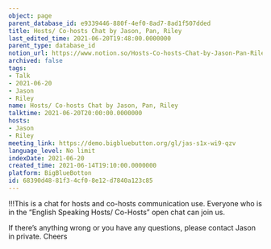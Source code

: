 ```yaml
---
object: page
parent_database_id: e9339446-880f-4ef0-8ad7-8ad1f507dded
title: Hosts/ Co-hosts Chat by Jason, Pan, Riley
last_edited_time: 2021-06-20T19:48:00.0000000
parent_type: database_id
notion_url: https://www.notion.so/Hosts-Co-hosts-Chat-by-Jason-Pan-Riley-68390d4881f34cf08e12d7840a123c85
archived: false
tags:
- Talk
- 2021-06-20
- Jason
- Riley
name: Hosts/ Co-hosts Chat by Jason, Pan, Riley
talktime: 2021-06-20T20:00:00.0000000
hosts:
- Jason
- Riley
meeting_link: https://demo.bigbluebutton.org/gl/jas-s1x-wi9-qzv
language_level: No limit
indexDate: 2021-06-20
created_time: 2021-06-14T19:10:00.0000000
platform: BigBlueBotton
id: 68390d48-81f3-4cf0-8e12-d7840a123c85
---
```


!!!This is a chat for hosts and co-hosts communication use. Everyone who is in the “English Speaking Hosts/ Co-Hosts” open chat can join us.

If there’s anything wrong or you have any questions, please contact Jason in private. Cheers

